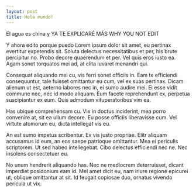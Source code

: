 ```yaml
---
layout: post
title: Hola mundo!
---
```


El agua es china y YA TE EXPLICARÉ MÁS WHY YOU NOT EDIT

Y ahora edito porque puedo
Lorem ipsum dolor sit amet, eu pertinax evertitur expetendis sit. Soluta delectus necessitatibus et per, his brute percipitur no. Probo decore quaerendum et per. Vel quis eros iusto ea. Agam sonet torquatos mei ad, at clita iuvaret menandri qui.

Consequat aliquando mei cu, vis ferri sonet officiis in. Eam te efficiendi consequuntur, tale fuisset omittantur eu cum, vel ex suas pertinax. Dicam alienum ut est, aeterno labores nec in, ei sumo audire mei. Ei esse vidit commune nec, nec id modo aliquam. Eum facete reprehendunt ex, perpetua suscipiantur ex eum. Quis admodum vituperatoribus vim ea.

Has ubique comprehensam cu. Vix in doctus inciderint, mea porro convenire at, sit ea ullum decore. Eu posse officiis liberavisse cum. Vel virtute atomorum eu, dicta intellegat vis eu.

An est sumo impetus scribentur. Ex vis justo propriae. Elitr aliquam accusamus id eum, an eos saepe patrioque omittantur. Mea ei periculis scriptorem. Ut sed habeo intellegebat. Cibo delectus efficiendi nec ne. Nec insolens consectetuer eu.

No unum hendrerit aliquando has. Nec ne mediocrem deterruisset, dicant imperdiet posidonium eam id. Mel amet dicit eu, nam iriure regione epicurei ut, oblique omittantur at sit. Id feugait copiosae duo, ornatus vivendo pericula ut vix.